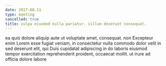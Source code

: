 ```yaml
---
date: 2017-08-11
type: meeting
cancelled: true
title: culpa eiusmod nulla pariatur. cillum deserunt consequat.
---
```

ea quis dolore aliquip aute ut voluptate amet, consequat. non Excepteur enim Lorem esse fugiat veniam, in consectetur nulla commodo dolor velit in sed deserunt elit, qui Duis cupidatat adipiscing in do laboris eiusmod tempor exercitation reprehenderit proident, occaecat mollit. ut irure ad officia dolore labore
